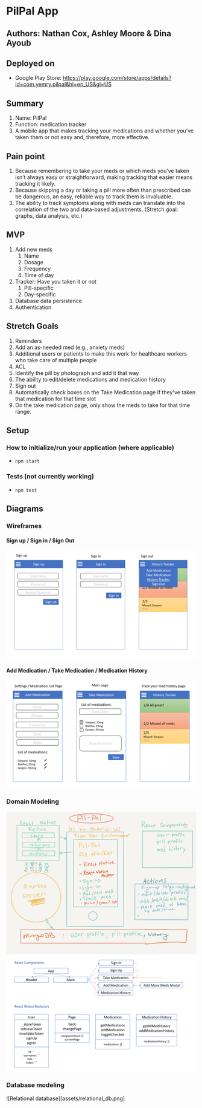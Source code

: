 # PilPal App

## Authors: Nathan Cox, Ashley Moore & Dina Ayoub

## Deployed on 

* Google Play Store: https://play.google.com/store/apps/details?id=com.yemry.pilpal&hl=en_US&gl=US 

## Summary

1. Name: PilPal
2. Function: medication tracker
3. A mobile app that makes tracking your medications and whether you’ve taken them or not easy and, therefore, more effective.

## Pain point

1. Because remembering to take your meds or which meds you’ve taken isn’t always easy or straightforward, making tracking that easier means tracking it likely.
2. Because skipping a day or taking a pill more often than prescribed can be dangerous, an easy, reliable way to track them is invaluable.
3. The ability to track symptoms along with meds can translate into the correlation of the two and data-based adjustments. (Stretch goal: graphs, data analysis, etc.)

## MVP

1. Add new meds
	1. Name
	2. Dosage
	3. Frequency
	4. Time of day
2. Tracker: Have you taken it or not
	1. Pill-specific
	2. Day-specific
3. Database data persistence
4. Authentication

## Stretch Goals

1. Reminders
2. Add an as-needed med (e.g., anxiety meds)
3. Additional users or patients to make this work for healthcare workers who take care of multiple people
4. ACL
5. Identify the pill by photograph and add it that way
6. The ability to edit/delete medications and medication history
7. Sign out
8. Automatically check boxes on the Take Medication page if they've taken that medication for that time slot
9. On the take medication page, only show the meds to take for that time range.

## Setup

### How to initialize/run your application (where applicable)

- `npm start`

### Tests (not currently working)

- `npm test`

## Diagrams

### Wireframes

#### Sign up / Sign in / Sign Out

![Wireframes 1 - Sign up/in/out](assets/wireframes1.png)

#### Add Medication / Take Medication / Medication History

![Wireframes 2 - Medication Tracking](assets/wireframes2.png)

### Domain Modeling

![UML](assets/uml.png)
![React Components and Reducers](assets/components.png)

### Database modeling

![Relational database][assets/relational_db.png]
